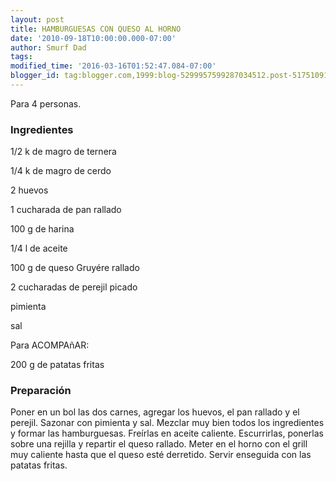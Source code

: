 ```yaml
---
layout: post
title: HAMBURGUESAS CON QUESO AL HORNO
date: '2010-09-18T10:00:00.000-07:00'
author: Smurf Dad
tags: 
modified_time: '2016-03-16T01:52:47.084-07:00'
blogger_id: tag:blogger.com,1999:blog-5299957599287034512.post-5175109170337668257
---
```


Para 4 personas.

<h3>Ingredientes</h3>

1/2 k de magro de ternera

1/4 k de magro de cerdo

2 huevos

1 cucharada de pan rallado

100 g de harina

1/4 l de aceite

100 g de queso Gruyére rallado

2 cucharadas de perejil picado

pimienta

sal

Para ACOMPAñAR:

200 g de patatas fritas

<h3>Preparación</h3>

Poner en un bol las dos carnes, agregar los huevos, el pan rallado y el perejil. Sazonar con pimienta y sal. Mezclar muy bien todos los ingredientes y formar las hamburguesas. Freírlas en aceite caliente. Escurrirlas, ponerlas sobre una rejilla y repartir el queso rallado. Meter en el horno con el grill muy caliente hasta que el queso esté derretido. Servir enseguida con las patatas fritas.

